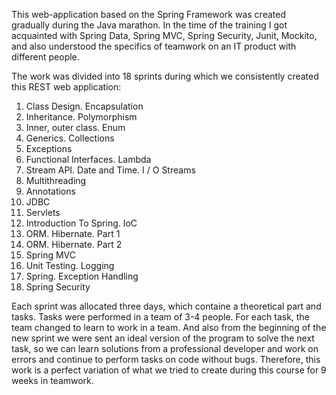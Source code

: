 This web-application based on the Spring Framework was created gradually during the Java marathon. 
In the time of the training I got acquainted with Spring Data, Spring MVC, Spring Security, Junit, Mockito, 
and also understood the specifics of teamwork on an IT product with different people.

The work was divided into 18 sprints during which we consistently created this REST web application:
1. Class Design. Encapsulation
2. Inheritance. Polymorphism
3. Inner, outer class. Enum
4. Generics. Collections
5. Exceptions
6. Functional Interfaces. Lambda
7. Stream API. Date and Time. I / O Streams
8. Multithreading
9. Annotations
10. JDBC
11. Servlets
12. Introduction To Spring. IoC
13. ORM. Hibernate. Part 1
14. ORM. Hibernate. Part 2
15. Spring MVC
16. Unit Testing. Logging
17. Spring. Exception Handling
18. Spring Security

Each sprint was allocated three days, which containe a theoretical part and tasks. Tasks were performed in a team of 3-4 people. For each task, the team changed to learn to work in a team. And also from the beginning of the new sprint we were sent an ideal version of the program to solve the next task, so we can learn solutions from a professional developer and work on errors and continue to perform tasks on code without bugs. Therefore, this work is a perfect variation of what we tried to create during this course for 9 weeks in teamwork.
